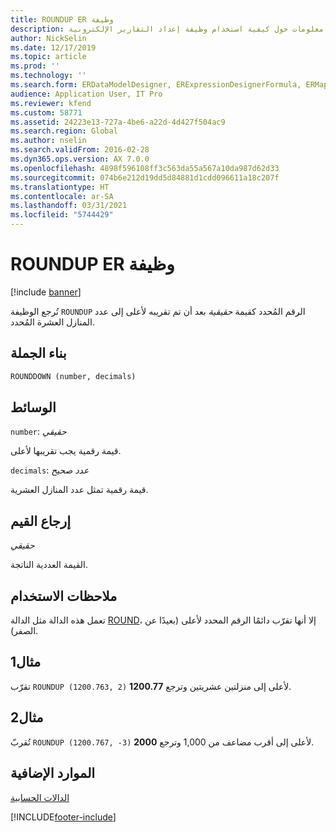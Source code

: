 ```yaml
---
title: ROUNDUP ER وظيفة
description: يوفر هذا الموضوع معلومات حول كيفية استخدام وظيفة إعداد التقارير الإلكترونية ROUNDUP (ER).
author: NickSelin
ms.date: 12/17/2019
ms.topic: article
ms.prod: ''
ms.technology: ''
ms.search.form: ERDataModelDesigner, ERExpressionDesignerFormula, ERMappedFormatDesigner, ERModelMappingDesigner
audience: Application User, IT Pro
ms.reviewer: kfend
ms.custom: 58771
ms.assetid: 24223e13-727a-4be6-a22d-4d427f504ac9
ms.search.region: Global
ms.author: nselin
ms.search.validFrom: 2016-02-28
ms.dyn365.ops.version: AX 7.0.0
ms.openlocfilehash: 4898f596108ff3c563da55a567a10da987d62d33
ms.sourcegitcommit: 074b6e212d19dd5d84881d1cdd096611a18c207f
ms.translationtype: HT
ms.contentlocale: ar-SA
ms.lasthandoff: 03/31/2021
ms.locfileid: "5744429"
---
```

# <a name="roundup-er-function"></a>ROUNDUP ER وظيفة

[!include [banner](../includes/banner.md)]

تُرجع الوظيفة `ROUNDUP` الرقم المُحدد كقيمة *حقيقية* بعد أن تم تقريبه لأعلى إلى عدد المنازل العشرة المُحدد.

## <a name="syntax"></a>بناء الجملة

```vb
ROUNDDOWN (number, decimals)
```

## <a name="arguments"></a>الوسائط

`number`: *حقيقي*

قيمة رقمية يجب تقريبها لأعلى.

`decimals`: *عدد صحيح*

قيمة رقمية تمثل عدد المنازل العشرية.

## <a name="return-values"></a>إرجاع القيم

*حقيقي*

القيمة العددية الناتجة.

## <a name="usage-notes"></a>ملاحظات الاستخدام

تعمل هذه الدالة مثل الدالة [ROUND](er-functions-mathematical-round.md)، إلا أنها تقرّب دائمًا الرقم المحدد لأعلى (بعيدًا عن الصفر).

## <a name="example-1"></a>مثال1

تقرّب `ROUNDUP (1200.763, 2)` لأعلى إلى منزلتين عشريتين وترجع **1200.77**.

## <a name="example-2"></a>مثال2

تُقربّ `ROUNDUP (1200.767, -3)` لأعلى إلى أقرب مضاعف من 1,000 وترجع **2000**.

## <a name="additional-resources"></a>الموارد الإضافية

[الدالات الحسابية](er-functions-category-mathematical.md)


[!INCLUDE[footer-include](../../../includes/footer-banner.md)]